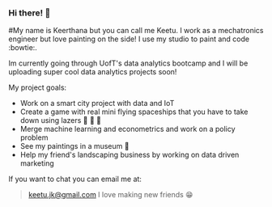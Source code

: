 ### Hi there! :koala:

#My name is Keerthana but you can call me Keetu. I work as a mechatronics engineer but love painting on the side! I use my studio to paint and code :bowtie:. 

Im currently going through UofT's data analytics bootcamp and I will be uploading super cool data analytics projects soon!

My project goals:
- Work on a smart city project with data and IoT
- Create a game with real mini flying spaceships that you have to take down using lazers :space_invader: :space_invader: :space_invader:
- Merge machine learning and econometrics and work on a policy problem
- See my paintings in a museum :see_no_evil:
- Help my friend's landscaping business by working on data driven marketing

If you want to chat you can email me at:
>keetu.jk@gmail.com
I love making new friends :grin:


